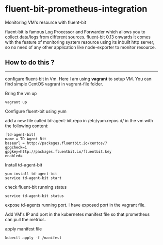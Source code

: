 # fluent-bit-prometheus-integration
Monitoring VM's resource with fluent-bit

fluent-bit is famous Log Processor and Forwarder which allows you to collect data/logs from different sources. fluent-bit 0.13 onwards it comes with the feature of monitoring system resource using its inbuilt http server, so no need of any other application like node-exporter to monitor resource.

## How to do this ?
----------------------
configure fluent-bit in Vm.
Here I am using **vagrant** to setup VM. You can find simple CentOS vagrant in vagrant-file folder.

Bring the vm up
```
vagrant up
```
Configure fluent-bit using yum

add a new file called td-agent-bit.repo in /etc/yum.repos.d/ in the vm with the following content:
```
[td-agent-bit]
name = TD Agent Bit
baseurl = http://packages.fluentbit.io/centos/7
gpgcheck=1
gpgkey=http://packages.fluentbit.io/fluentbit.key
enabled=
```

Install td-agent-bit
```
yum install td-agent-bit
service td-agent-bit start
```
check fluent-bit running status
```
service td-agent-bit status
```
expose td-agents running port. I have exposed port in the vagrant file.

Add VM's IP and port in the kubernetes manifest file so that prometheus can pull the metrics.

apply manifest file
```
kubectl apply -f /manifest
```

